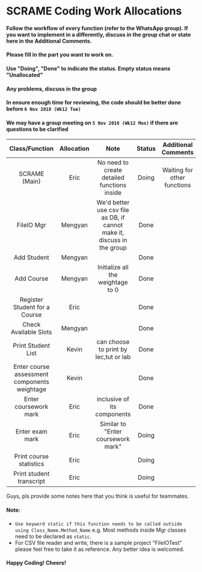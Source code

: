 # SCRAME Coding Work Allocations

#### Follow the workflow of every function (refer to the WhatsApp group). If you want to implement in a differently, discuss in the group chat or state here in the Additional Comments.
#### Please fill in the part you want to work on.
#### Use "Doing", "Done" to indicate the status. Empty status means "Unallocated"
#### Any problems, discuss in the group
#### In ensure enough time for reviewing, the code should be better done before `6 Nov 2018 (Wk12 Tue)`
#### We may have a group meeting on `5 Nov 2018 (Wk12 Mon)` if there are questions to be clarified

| Class/Function                              | Allocation  | Note      | Status   | Additional Comments| Testing Result |
| :-----------------------------------------: | :---------: | :------:  | :------: |:----------------:  |:----------------:  |
| SCRAME (Main)                               | Eric        | No need to create detailed functions inside | Doing | Waiting for other functions | --- |
| FileIO Mgr                                  | Mengyan     | We'd better use csv file as DB, if cannot make it, discuss in the group |Done | | Accepted |
| Add Student                                 | Mengyan     |           |   Done   |                    | Accepted |
| Add Course                                  | Mengyan     | Initialize all the weightage to 0 |  Done    | | Accepted |
| Register Student for a Course               | Eric        |           |  Done    | | Accepted |
| Check Available Slots                       | Mengyan     |           |    Done  | | Accepted |
| Print Student List                          | Kevin       |can choose to print by lec,tut or lab  | Done     |  | Accepted |
| Enter course assessment components weightage| Kevin       |           |       Done   |                    | |
| Enter coursework mark                       | Eric        | inclusive of its components |   Done   | | |
| Enter exam mark                             | Eric        | Similar to "Enter coursework mark" |   Doing   | | |
| Print course statistics                     | Eric        |           |   Doing  |                    | |
| Print student transcript                    | Eric        |           |   Doing  |                    | |


Guys, pls provide some notes here that you think is useful for teammates.

#### Note:
- `Use keyword static if this function needs to be called outside using Class_Name.Method_Name` e.g. Most methods inside Mgr classes need to be declared as `static`.
- For CSV file reader and write, there is a sample project "FileIOTest" please feel free to take it as reference. Any better idea is welcomed.



#### Happy Coding! Cheers!

